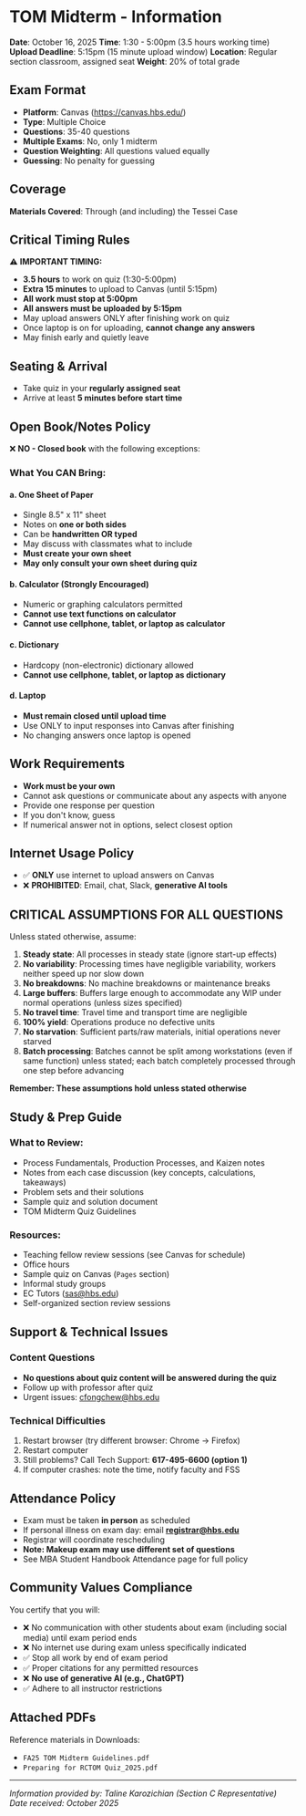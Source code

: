 # TOM Midterm - Information

**Date**: October 16, 2025
**Time**: 1:30 - 5:00pm (3.5 hours working time)
**Upload Deadline**: 5:15pm (15 minute upload window)
**Location**: Regular section classroom, assigned seat
**Weight**: 20% of total grade

## Exam Format

- **Platform**: Canvas (https://canvas.hbs.edu/)
- **Type**: Multiple Choice
- **Questions**: 35-40 questions
- **Multiple Exams**: No, only 1 midterm
- **Question Weighting**: All questions valued equally
- **Guessing**: No penalty for guessing

## Coverage

**Materials Covered**: Through (and including) the Tessei Case

## Critical Timing Rules

⚠️ **IMPORTANT TIMING:**
- **3.5 hours** to work on quiz (1:30-5:00pm)
- **Extra 15 minutes** to upload to Canvas (until 5:15pm)
- **All work must stop at 5:00pm**
- **All answers must be uploaded by 5:15pm**
- May upload answers ONLY after finishing work on quiz
- Once laptop is on for uploading, **cannot change any answers**
- May finish early and quietly leave

## Seating & Arrival

- Take quiz in your **regularly assigned seat**
- Arrive at least **5 minutes before start time**

## Open Book/Notes Policy

❌ **NO - Closed book** with the following exceptions:

### What You CAN Bring:

#### a. One Sheet of Paper
- Single 8.5" x 11" sheet
- Notes on **one or both sides**
- Can be **handwritten OR typed**
- May discuss with classmates what to include
- **Must create your own sheet**
- **May only consult your own sheet during quiz**

#### b. Calculator (Strongly Encouraged)
- Numeric or graphing calculators permitted
- **Cannot use text functions on calculator**
- **Cannot use cellphone, tablet, or laptop as calculator**

#### c. Dictionary
- Hardcopy (non-electronic) dictionary allowed
- **Cannot use cellphone, tablet, or laptop as dictionary**

#### d. Laptop
- **Must remain closed until upload time**
- Use ONLY to input responses into Canvas after finishing
- No changing answers once laptop is opened

## Work Requirements

- **Work must be your own**
- Cannot ask questions or communicate about any aspects with anyone
- Provide one response per question
- If you don't know, guess
- If numerical answer not in options, select closest option

## Internet Usage Policy

- ✅ **ONLY** use internet to upload answers on Canvas
- ❌ **PROHIBITED**: Email, chat, Slack, **generative AI tools**

## CRITICAL ASSUMPTIONS FOR ALL QUESTIONS

Unless stated otherwise, assume:

1. **Steady state**: All processes in steady state (ignore start-up effects)
2. **No variability**: Processing times have negligible variability, workers neither speed up nor slow down
3. **No breakdowns**: No machine breakdowns or maintenance breaks
4. **Large buffers**: Buffers large enough to accommodate any WIP under normal operations (unless sizes specified)
5. **No travel time**: Travel time and transport time are negligible
6. **100% yield**: Operations produce no defective units
7. **No starvation**: Sufficient parts/raw materials, initial operations never starved
8. **Batch processing**: Batches cannot be split among workstations (even if same function) unless stated; each batch completely processed through one step before advancing

**Remember: These assumptions hold unless stated otherwise**

## Study & Prep Guide

### What to Review:
- Process Fundamentals, Production Processes, and Kaizen notes
- Notes from each case discussion (key concepts, calculations, takeaways)
- Problem sets and their solutions
- Sample quiz and solution document
- TOM Midterm Quiz Guidelines

### Resources:
- Teaching fellow review sessions (see Canvas for schedule)
- Office hours
- Sample quiz on Canvas (`Pages` section)
- Informal study groups
- EC Tutors (sas@hbs.edu)
- Self-organized section review sessions

## Support & Technical Issues

### Content Questions
- **No questions about quiz content will be answered during the quiz**
- Follow up with professor after quiz
- Urgent issues: cfongchew@hbs.edu

### Technical Difficulties
1. Restart browser (try different browser: Chrome → Firefox)
2. Restart computer
3. Still problems? Call Tech Support: **617-495-6600 (option 1)**
4. If computer crashes: note the time, notify faculty and FSS

## Attendance Policy

- Exam must be taken **in person** as scheduled
- If personal illness on exam day: email **registrar@hbs.edu**
- Registrar will coordinate rescheduling
- **Note: Makeup exam may use different set of questions**
- See MBA Student Handbook Attendance page for full policy

## Community Values Compliance

You certify that you will:
- ❌ No communication with other students about exam (including social media) until exam period ends
- ❌ No internet use during exam unless specifically indicated
- ✅ Stop all work by end of exam period
- ✅ Proper citations for any permitted resources
- ❌ **No use of generative AI (e.g., ChatGPT)**
- ✅ Adhere to all instructor restrictions

## Attached PDFs

Reference materials in Downloads:
- `FA25 TOM Midterm Guidelines.pdf`
- `Preparing for RCTOM Quiz_2025.pdf`

---
*Information provided by: Taline Karozichian (Section C Representative)*
*Date received: October 2025*
